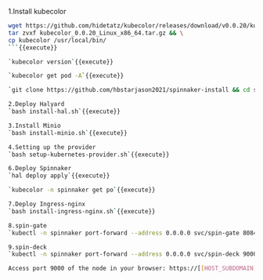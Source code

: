 1.Install kubecolor  
```bash
wget https://github.com/hidetatz/kubecolor/releases/download/v0.0.20/kubecolor_0.0.20_Linux_x86_64.tar.gz && \
tar zvxf kubecolor_0.0.20_Linux_x86_64.tar.gz && \
cp kubecolor /usr/local/bin/
```{{execute}}    

`kubecolor version`{{execute}}  

`kubecolor get pod -A`{{execute}}   

`git clone https://github.com/hbstarjason2021/spinnaker-install && cd spinnaker-install`{{execute}}   

2.Deploy Halyard     
`bash install-hal.sh`{{execute}}

3.Install Minio     
`bash install-minio.sh`{{execute}}

4.Setting up the provider   
`bash setup-kubernetes-provider.sh`{{execute}}

6.Deploy Spinnaker    
`hal deploy apply`{{execute}}  

`kubecolor -n spinnaker get po`{{execute}}  

7.Deploy Ingress-nginx     
`bash install-ingress-nginx.sh`{{execute}}     

8.spin-gate      
`kubectl -n spinnaker port-forward --address 0.0.0.0 svc/spin-gate 8084:8084`{{execute}}    

9.spin-deck    
`kubectl -n spinnaker port-forward --address 0.0.0.0 svc/spin-deck 9000:9000`{{execute}}    

Access port 9000 of the node in your browser: https://[[HOST_SUBDOMAIN]]-9000-[[KATACODA_HOST]].environments.katacoda.com/
